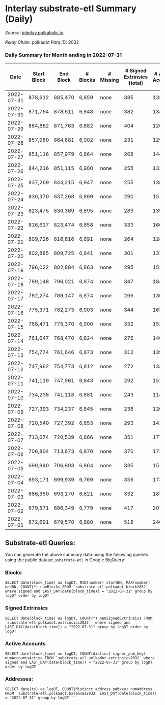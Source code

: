 # Interlay substrate-etl Summary (Daily)

_Source_: [interlay.polkaholic.io](https://interlay.polkaholic.io)

*Relay Chain*: polkadot
*Para ID*: 2032



### Daily Summary for Month ending in 2022-07-31


| Date | Start Block | End Block | # Blocks | # Missing | # Signed Extrinsics (total) | # Active Accounts | # Addresses with Balances | # Events | # Transfers | # XCM Transfers In | # XCM Transfers Out |
| ---- | ----------- | --------- | -------- | --------- | --------------------------- | ----------------- | ------------------------- | -------- | ----------- | ------------------ | ------------------- |
| 2022-07-31 | 878,612 | 885,470 | 6,859 | none | 385 | 135 | 8,289 | 43,226 | 165 ($7,907.92) |   |   |
| 2022-07-30 | 871,764 | 878,611 | 6,848 | none | 382 | 134 | 8,268 | 43,258 | 170 ($2,299.83) | 1 ($97.08) | 4 ($99.24) |
| 2022-07-29 | 864,882 | 871,763 | 6,882 | none | 404 | 126 | 8,253 | 42,791 | 176 ($4,683.90) | 6 ($1,597.05) | 3 ($5.48) |
| 2022-07-28 | 857,980 | 864,881 | 6,902 | none | 231 | 129 | 8,227 | 35,916 | 165 ($3,389.54) | 1 ($0.02) | 2 ($0.041) |
| 2022-07-27 | 851,116 | 857,979 | 6,864 | none | 268 | 144 | 8,204 | 36,004 | 195 ($10,567.10) | 1 ($0.01) | 2 ($9.46) |
| 2022-07-26 | 844,216 | 851,115 | 6,900 | none | 255 | 132 | 8,176 | 36,177 | 211 ($16,380.51) | 1 ($0.0095) | 1 ($0.011) |
| 2022-07-25 | 837,269 | 844,215 | 6,947 | none | 255 | 138 | 8,130 | 36,239 | 154 ($17,261.13) |   | 2 ($9.41) |
| 2022-07-24 | 830,370 | 837,268 | 6,899 | none | 290 | 151 | 8,117 | 36,391 | 212 ($77,021.05) |   | 2 ($45.14) |
| 2022-07-23 | 823,475 | 830,369 | 6,895 | none | 289 | 139 | 8,075 | 36,318 | 210 ($43,411.86) |   |   |
| 2022-07-22 | 816,617 | 823,474 | 6,858 | none | 333 | 166 | 8,046 | 36,385 | 230 ($21,653.55) | 1 ($0.0008) | 4 ($80.06) |
| 2022-07-21 | 809,726 | 816,616 | 6,891 | none | 264 | 128 | 8,008 | 36,157 | 173 ($37,935.62) | 1 ($0.0079) | 1 ($0.0073) |
| 2022-07-20 | 802,885 | 809,725 | 6,841 | none | 301 | 137 | 7,981 | 36,169 | 221 ($19,529.45) |   |   |
| 2022-07-19 | 796,022 | 802,884 | 6,863 | none | 295 | 152 | 7,941 | 36,196 | 204 ($21,155.36) | 3 ($0.099) | 2 ($0.076) |
| 2022-07-18 | 789,148 | 796,021 | 6,874 | none | 347 | 184 | 7,912 | 36,439 | 244 ($23,086.22) | 3 ($0.12) | 3 ($0.12) |
| 2022-07-17 | 782,274 | 789,147 | 6,874 | none | 266 | 130 | 7,888 | 36,099 | 186 ($18,071.63) |   |   |
| 2022-07-16 | 775,371 | 782,273 | 6,903 | none | 344 | 163 | 7,855 | 36,593 | 247 ($35,323.42) |   |   |
| 2022-07-15 | 768,471 | 775,370 | 6,900 | none | 332 | 152 | 7,816 | 36,540 | 234 ($223,587) | 1 ($0.0026) | 1 ($0.0053) |
| 2022-07-14 | 761,647 | 768,470 | 6,824 | none | 276 | 140 | 7,774 | 35,914 | 165 ($6,955.79) |   |   |
| 2022-07-13 | 754,774 | 761,646 | 6,873 | none | 312 | 139 | 7,756 | 36,288 | 189 ($33,397.25) |   |   |
| 2022-07-12 | 747,962 | 754,773 | 6,812 | none | 272 | 133 | 7,725 | 35,841 | 187 ($79,312.92) |   |   |
| 2022-07-11 | 741,119 | 747,961 | 6,843 | none | 292 | 152 | 7,697 | 36,468 | 287 ($31,014.60) |   |   |
| 2022-07-10 | 734,238 | 741,118 | 6,881 | none | 243 | 114 | 7,623 | 36,156 | 121 ($1,351.81) |   |   |
| 2022-07-09 | 727,393 | 734,237 | 6,845 | none | 238 | 120 | 7,618 | 35,625 | 140 ($15,096.75) |   |   |
| 2022-07-08 | 720,540 | 727,392 | 6,853 | none | 293 | 141 | 7,608 | 36,052 | 184 ($29,058.05) |   |   |
| 2022-07-07 | 713,674 | 720,539 | 6,866 | none | 351 | 177 | 7,588 | 36,593 | 262 ($53,291.77) |   |   |
| 2022-07-06 | 706,804 | 713,673 | 6,870 | none | 370 | 173 | 7,542 | 36,760 | 265 ($140,078) |   |   |
| 2022-07-05 | 699,940 | 706,803 | 6,864 | none | 335 | 151 | 7,492 | 36,669 | 250 ($312,112) |   |   |
| 2022-07-04 | 693,171 | 699,939 | 6,769 | none | 359 | 173 | 7,438 | 36,397 | 294 ($103,835) |   |   |
| 2022-07-03 | 686,350 | 693,170 | 6,821 | none | 332 | 183 | 7,359 | 36,064 | 191 ($67,955.08) |   |   |
| 2022-07-02 | 679,571 | 686,349 | 6,779 | none | 417 | 207 | 7,333 | 36,764 | 312 ($226,904) |   |   |
| 2022-07-01 | 672,691 | 679,570 | 6,880 | none | 518 | 240 | 7,263 | 37,859 | 395 ($83,165.79) |   |   |

## Substrate-etl Queries:
You can generate the above summary data using the following queries using the public dataset `substrate-etl` in Google BigQuery:


### Blocks
```
SELECT date(block_time) as logDT, MIN(number) startBN, MAX(number) endBN, COUNT(*) numBlocks FROM `substrate-etl.polkadot.block2032`  where signed and LAST_DAY(date(block_time)) = "2022-07-31" group by logDT order by logDT
```


### Signed Extrinsics
```
SELECT date(block_time) as logDT, COUNT(*) numSignedExtrinsics FROM `substrate-etl.polkadot.extrinsics2032`  where signed and LAST_DAY(date(block_time)) = "2022-07-31" group by logDT order by logDT
```


### Active Accounts
```
SELECT date(block_time) as logDT, COUNT(distinct signer_pub_key) numAccountsActive FROM `substrate-etl.polkadot.extrinsics2032` where signed and LAST_DAY(date(block_time)) = "2022-07-31" group by logDT order by logDT
```


### Addresses:
```
SELECT date(ts) as logDT, COUNT(distinct address_pubkey) numAddress FROM `substrate-etl.polkadot.balances2032` LAST_DAY(date(block_time)) = "2022-07-31" group by logDT```

